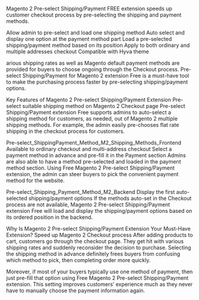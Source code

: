 Magento 2 Pre-select Shipping/Payment FREE extension speeds up customer checkout process by pre-selecting the shipping and payment methods.

Allow admin to pre-select and load one shipping method
Auto select and display one option at the payment method part
Load a pre-selected shipping/payment method based on its position
Apply to both ordinary and multiple addresses checkout
Compatible with Hyva theme


arious shipping rates as well as Magento default payment methods are provided for buyers to choose ongoing through the Checkout process. Pre-select Shipping/Payment for Magento 2 extension Free is a must-have tool to make the purchasing process faster by pre-selecting shipping/payment options.

Key Features of Magento 2 Pre-select Shipping/Payment Extension
Pre-select suitable shipping method on Magento 2 Checkout page
Pre-select Shipping/Payment extension Free supports admins to auto-select a shipping method for customers, as needed, out of Magento 2 multiple shipping methods. For example, the admin easily pre-chooses flat rate shipping in the checkout process for customers.

Pre-select_ShippingPayment_Method_M2_Shipping_Methods_Frontend
Available to ordinary checkout and multi-address checkout
Select a payment method in advance and pre-fill it in the Payment section
Admins are also able to have a method pre-selected and loaded in the payment method section. Using Free Magento 2 Pre-select Shipping/Payment extension, the admin can steer buyers to pick the convenient payment method for the website.

Pre-select_Shipping_Payment_Method_M2_Backend
Display the first auto-selected shipping/payment options
If the methods auto-set in the Checkout process are not available, Magento 2 Pre-select Shipping/Payment extension Free will load and display the shipping/payment options based on its ordered position in the backend.

Why Is Magento 2 Pre-select Shipping/Payment Extension Your Must-Have Extension?
Speed up Magento 2 Checkout process
After adding products to cart, customers go through the checkout page. They get hit with various shipping rates and suddenly reconsider the decision to purchase. Selecting the shipping method in advance definitely frees buyers from confusing which method to pick, then completing order more quickly.

Moreover, if most of your buyers typically use one method of payment, then just pre-fill that option using Free Magento 2 Pre-select Shipping/Payment extension. This setting improves customers’ experience much as they never have to manually choose the payment information again.
